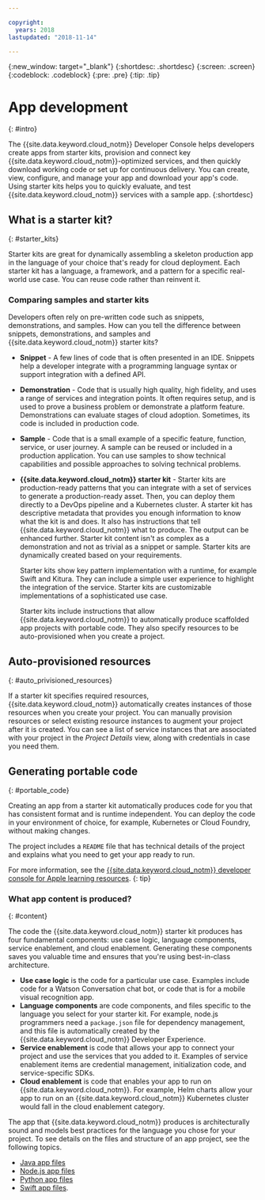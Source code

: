 ```yaml
---

copyright:
  years: 2018
lastupdated: "2018-11-14"

---
```

{:new_window: target="_blank"}
{:shortdesc: .shortdesc}
{:screen: .screen}
{:codeblock: .codeblock}
{:pre: .pre}
{:tip: .tip}

# App development
{: #intro}

The {{site.data.keyword.cloud_notm}} Developer Console helps developers create apps from starter kits, provision and connect key {{site.data.keyword.cloud_notm}}-optimized services, and then quickly download working code or set up for continuous delivery. You can create, view, configure, and manage your app and download your app's code. Using starter kits helps you to quickly evaluate, and test {{site.data.keyword.cloud_notm}} services with a sample app.
{:shortdesc}

## What is a starter kit?
{: #starter_kits}

Starter kits are great for dynamically assembling a skeleton production app in the language of your choice that's ready for cloud deployment. Each starter kit has a language, a framework, and a pattern for a specific real-world use case. You can reuse code rather than reinvent it.

### Comparing samples and starter kits

Developers often rely on pre-written code such as snippets, demonstrations, and samples. How can you tell the difference between snippets, demonstrations, and samples and {{site.data.keyword.cloud_notm}} starter kits?

* **Snippet** - A few lines of code that is often presented in an IDE. Snippets help a developer integrate with a programming language syntax or support integration with a defined API.

* **Demonstration** - Code that is usually high quality, high fidelity, and uses a range of services and integration points. It often requires setup, and is used to prove a business problem or demonstrate a platform feature. Demonstrations can evaluate stages of cloud adoption. Sometimes, its code is included in production code.

* **Sample** - Code that is a small example of a specific feature, function, service, or user journey. A sample can be reused or included in a production application. You can use samples to show technical capabilities and possible approaches to solving technical problems.

* **{{site.data.keyword.cloud_notm}} starter kit** - Starter kits are production-ready patterns that you can integrate with a set of services to generate a production-ready asset. Then, you can deploy them directly to a DevOps pipeline and a Kubernetes cluster. A starter kit has descriptive metadata that provides you enough information to know what the kit is and does. It also has instructions that tell {{site.data.keyword.cloud_notm}} what to produce. The output can be enhanced further. Starter kit content isn't as complex as a demonstration and not as trivial as a snippet or sample. Starter kits are dynamically created based on your requirements.

  Starter kits show key pattern implementation with a runtime, for example Swift and Kitura. They can include a simple user experience to highlight the integration of the service. Starter kits are customizable implementations of a sophisticated use case.

  Starter kits include instructions that allow {{site.data.keyword.cloud_notm}} to automatically produce scaffolded app projects with portable code. They also specify resources to be auto-provisioned when you create a project.

## Auto-provisioned resources
{: #auto_privisioned_resources}

If a starter kit specifies required resources, {{site.data.keyword.cloud_notm}} automatically creates instances of those resources when you create your project. You can manually provision resources or select existing resource instances to augment your project after it is created. You can see a list of service instances that are associated with your project in the *Project Details* view, along with credentials in case you need them.

## Generating portable code
{: #portable_code}

Creating an app from a starter kit automatically produces code for you that has consistent format and is runtime independent. You can deploy the code in your environment of choice, for example, Kubernetes or Cloud Foundry, without making changes.

The project includes a `README` file that has technical details of the project and explains what you need to get your app ready to run.

For more information, see the [{{site.data.keyword.cloud_notm}} developer console for Apple learning resources](https://cloud.ibm.com/developer/appledevelopment/learning-resources).
{: tip}

### What app content is produced?
{: #content}

The code the {{site.data.keyword.cloud_notm}} starter kit produces has four fundamental components: use case logic, language components, service enablement, and cloud enablement. Generating these components saves you valuable time and ensures that you're using best-in-class architecture.

* **Use case logic** is the code for a particular use case. Examples include code for a Watson Conversation chat bot, or code that is for a mobile visual recognition app.
* **Language components** are code components, and files specific to the language you select for your starter kit. For example, node.js programmers need a `package.json` file for dependency management, and this file is automatically created by the {{site.data.keyword.cloud_notm}} Developer Experience.
* **Service enablement** is code that allows your app to connect your project and use the services that you added to it. Examples of service enablement items are credential management, initialization code, and service-specific SDKs.
* **Cloud enablement** is code that enables your app to run on {{site.data.keyword.cloud_notm}}. For example, Helm charts allow your app to run on an {{site.data.keyword.cloud_notm}} Kubernetes cluster would fall in the cloud enablement category.

The app that {{site.data.keyword.cloud_notm}} produces is architecturally sound and models best practices for the language you chose for your project. To see details on the files and structure of an app project, see the following topics.

* [Java app files](/docs/apps/projects/java_project_contents.html)
* [Node.js app files](/docs/apps/projects/node_project_contents.html)
* [Python app files](/docs/apps/projects/python_project_contents.html)
* [Swift app files](/docs/apps/projects/swift_project_contents.html).